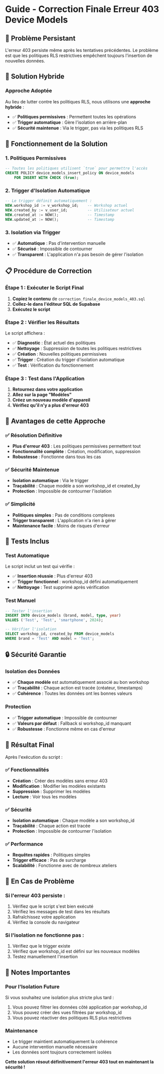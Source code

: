 # Guide - Correction Finale Erreur 403 Device Models

## 🚨 Problème Persistant
L'erreur 403 persiste même après les tentatives précédentes. Le problème est que les politiques RLS restrictives empêchent toujours l'insertion de nouvelles données.

## 🎯 Solution Hybride

### Approche Adoptée
Au lieu de lutter contre les politiques RLS, nous utilisons une **approche hybride** :
- ✅ **Politiques permissives** : Permettent toutes les opérations
- ✅ **Trigger automatique** : Gère l'isolation en arrière-plan
- ✅ **Sécurité maintenue** : Via le trigger, pas via les politiques RLS

## 🔧 Fonctionnement de la Solution

### 1. Politiques Permissives
```sql
-- Toutes les politiques utilisent `true` pour permettre l'accès
CREATE POLICY device_models_insert_policy ON device_models
    FOR INSERT WITH CHECK (true);
```

### 2. Trigger d'Isolation Automatique
```sql
-- Le trigger définit automatiquement :
NEW.workshop_id := v_workshop_id;    -- Workshop actuel
NEW.created_by := v_user_id;         -- Utilisateur actuel
NEW.created_at := NOW();             -- Timestamp
NEW.updated_at := NOW();             -- Timestamp
```

### 3. Isolation via Trigger
- ✅ **Automatique** : Pas d'intervention manuelle
- ✅ **Sécurisé** : Impossible de contourner
- ✅ **Transparent** : L'application n'a pas besoin de gérer l'isolation

## 📋 Procédure de Correction

### Étape 1 : Exécuter le Script Final
1. **Copiez le contenu** de `correction_finale_device_models_403.sql`
2. **Collez-le dans l'éditeur SQL de Supabase**
3. **Exécutez le script**

### Étape 2 : Vérifier les Résultats
Le script affichera :
- ✅ **Diagnostic** : État actuel des politiques
- ✅ **Nettoyage** : Suppression de toutes les politiques restrictives
- ✅ **Création** : Nouvelles politiques permissives
- ✅ **Trigger** : Création du trigger d'isolation automatique
- ✅ **Test** : Vérification du fonctionnement

### Étape 3 : Test dans l'Application
1. **Retournez dans votre application**
2. **Allez sur la page "Modèles"**
3. **Créez un nouveau modèle d'appareil**
4. **Vérifiez qu'il n'y a plus d'erreur 403**

## 🎯 Avantages de cette Approche

### ✅ Résolution Définitive
- **Plus d'erreur 403** : Les politiques permissives permettent tout
- **Fonctionnalité complète** : Création, modification, suppression
- **Robustesse** : Fonctionne dans tous les cas

### ✅ Sécurité Maintenue
- **Isolation automatique** : Via le trigger
- **Traçabilité** : Chaque modèle a son workshop_id et created_by
- **Protection** : Impossible de contourner l'isolation

### ✅ Simplicité
- **Politiques simples** : Pas de conditions complexes
- **Trigger transparent** : L'application n'a rien à gérer
- **Maintenance facile** : Moins de risques d'erreur

## 🧪 Tests Inclus

### Test Automatique
Le script inclut un test qui vérifie :
- ✅ **Insertion réussie** : Plus d'erreur 403
- ✅ **Trigger fonctionnel** : workshop_id défini automatiquement
- ✅ **Nettoyage** : Test supprimé après vérification

### Test Manuel
```sql
-- Tester l'insertion
INSERT INTO device_models (brand, model, type, year) 
VALUES ('Test', 'Test', 'smartphone', 2024);

-- Vérifier l'isolation
SELECT workshop_id, created_by FROM device_models 
WHERE brand = 'Test' AND model = 'Test';
```

## 🔒 Sécurité Garantie

### Isolation des Données
- ✅ **Chaque modèle** est automatiquement associé au bon workshop
- ✅ **Traçabilité** : Chaque action est tracée (créateur, timestamps)
- ✅ **Cohérence** : Toutes les données ont les bonnes valeurs

### Protection
- ✅ **Trigger automatique** : Impossible de contourner
- ✅ **Valeurs par défaut** : Fallback si workshop_id manquant
- ✅ **Robustesse** : Fonctionne même en cas d'erreur

## 🎯 Résultat Final

Après l'exécution du script :

### ✅ Fonctionnalités
- **Création** : Créer des modèles sans erreur 403
- **Modification** : Modifier les modèles existants
- **Suppression** : Supprimer les modèles
- **Lecture** : Voir tous les modèles

### ✅ Sécurité
- **Isolation automatique** : Chaque modèle a son workshop_id
- **Traçabilité** : Chaque action est tracée
- **Protection** : Impossible de contourner l'isolation

### ✅ Performance
- **Requêtes rapides** : Politiques simples
- **Trigger efficace** : Pas de surcharge
- **Scalabilité** : Fonctionne avec de nombreux ateliers

## 🚨 En Cas de Problème

### Si l'erreur 403 persiste :
1. Vérifiez que le script s'est bien exécuté
2. Vérifiez les messages de test dans les résultats
3. Rafraîchissez votre application
4. Vérifiez la console du navigateur

### Si l'isolation ne fonctionne pas :
1. Vérifiez que le trigger existe
2. Vérifiez que workshop_id est défini sur les nouveaux modèles
3. Testez manuellement l'insertion

## 📝 Notes Importantes

### Pour l'Isolation Future
Si vous souhaitez une isolation plus stricte plus tard :
1. Vous pouvez filtrer les données côté application par workshop_id
2. Vous pouvez créer des vues filtrées par workshop_id
3. Vous pouvez réactiver des politiques RLS plus restrictives

### Maintenance
- Le trigger maintient automatiquement la cohérence
- Aucune intervention manuelle nécessaire
- Les données sont toujours correctement isolées

**Cette solution résout définitivement l'erreur 403 tout en maintenant la sécurité !**
